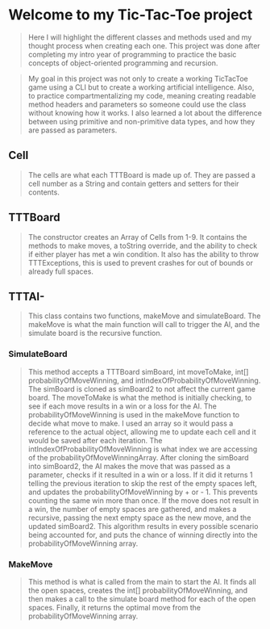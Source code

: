 # Welcome to my Tic-Tac-Toe project

>Here I will highlight the different classes and methods used and my thought process when creating each one. This project was done after completing my intro year of programming to practice the basic concepts of object-oriented programming and recursion.

>My goal in this project was not only to create a working TicTacToe game using a CLI but to create a working artificial intelligence. Also, to practice compartmentalizing my code, meaning creating readable method headers and parameters so someone could use the class without knowing how it works. I also learned a lot about the difference between using primitive and non-primitive data types, and how they are passed as parameters.

## Cell
>The cells are what each TTTBoard is made up of. They are passed a cell number as a String and contain getters and setters for their contents.

## TTTBoard
> The constructor creates an Array of Cells from 1-9. It contains the methods to make moves, a toString override, and the ability to check if either player has met a win condition. It also has the ability to throw TTTExceptions, this is used to prevent crashes for out of bounds or already full spaces. 

## TTTAI-
>This class contains two functions, makeMove and simulateBoard. The makeMove is what the main function will call to trigger the AI, and the simulate board is the recursive function.
### SimulateBoard
>This method accepts a TTTBoard simBoard, int moveToMake, int[] probabilityOfMoveWinning, and intIndexOfProbabilityOfMoveWinning. The simBoard is cloned as simBoard2 to not affect the current game board. The moveToMake is what the method is initially checking, to see if each move results in a win or a loss for the AI. The probabilityOfMoveWinning is used in the makeMove function to decide what move to make. I used an array so it would pass a reference to the actual object, allowing me to update each cell and it would be saved after each iteration. The intIndexOfProbabilityOfMoveWinning is what index we are accessing of the probabilityOfMoveWinningArray. After cloning the simBoard into simBoard2, the AI makes the move that was passed as a parameter, checks if it resulted in a win or a loss. If it did it returns 1 telling the previous iteration to skip the rest of the empty spaces left, and updates the probabilityOfMoveWinning by + or - 1. This prevents counting the same win more than once. If the move does not result in a win, the number of empty spaces are gathered, and makes a recursive, passing the next empty space as the new move, and the updated simBoard2. This algorithm results in every possible scenario being accounted for, and puts the chance of winning directly into the probabilityOfMoveWinning array. 
### MakeMove
>This method is what is called from the main to start the AI. It finds all the open spaces, creates the int[] probabilityOfMoveWinning, and then makes a call to the simulate board method for each of the open spaces. Finally, it returns the optimal move from the probabilityOfMoveWinning array. 

